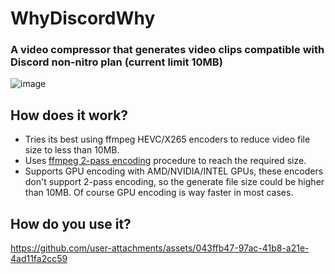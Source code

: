 # WhyDiscordWhy
### A video compressor that generates video clips compatible with Discord non-nitro plan (current limit 10MB)

![image](https://github.com/user-attachments/assets/32147eed-3643-4180-9c92-b6d60fdcdaf0)

## How does it work?
- Tries its best using ffmpeg HEVC/X265 encoders to reduce video file size to less than 10MB. 
- Uses [ffmpeg 2-pass encoding](https://trac.ffmpeg.org/wiki/Encode/H.265#Two-PassEncoding) procedure to reach the required size.
- Supports GPU encoding with AMD/NVIDIA/INTEL GPUs, these encoders don't support 2-pass encoding, so the generate file size could be higher than 10MB. Of course GPU encoding is way faster in most cases.


## How do you use it?
https://github.com/user-attachments/assets/043ffb47-97ac-41b8-a21e-4ad11fa2cc59

